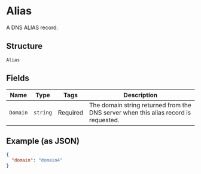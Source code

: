 
# Alias

A DNS ALIAS record.

## Structure

`Alias`

## Fields

| Name | Type | Tags | Description |
|  --- | --- | --- | --- |
| `Domain` | `string` | Required | The domain string returned from the DNS server when this alias record is requested. |

## Example (as JSON)

```json
{
  "domain": "domain4"
}
```

